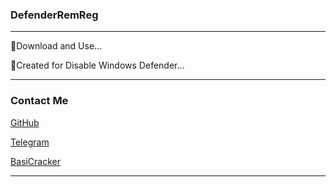 ### DefenderRemReg
_____________________
🔺Download and Use...

🔺Created for Disable Windows Defender...
_____________________
### Contact Me

[GitHub](http://github.com/FakeSmileUX)

[Telegram](http://t.me/FakeSmileUX)

[BasiCracker](http://github.com/FakeSmileUX/BasiCracker)
_____________________	
